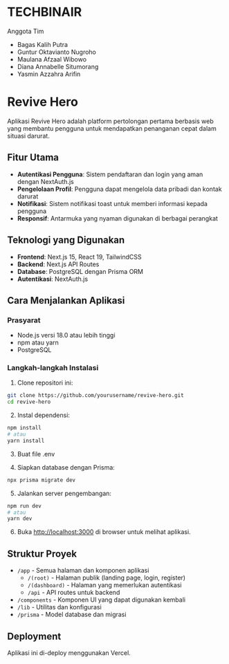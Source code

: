 # TECHBINAIR
Anggota Tim
- Bagas Kalih Putra
- Guntur Oktavianto Nugroho
- Maulana Afzaal Wibowo
- Diana Annabelle Situmorang
- Yasmin Azzahra Arifin

# Revive Hero

Aplikasi Revive Hero adalah platform pertolongan pertama berbasis web yang membantu pengguna untuk mendapatkan penanganan cepat dalam situasi darurat.

## Fitur Utama

- **Autentikasi Pengguna**: Sistem pendaftaran dan login yang aman dengan NextAuth.js
- **Pengelolaan Profil**: Pengguna dapat mengelola data pribadi dan kontak darurat
- **Notifikasi**: Sistem notifikasi toast untuk memberi informasi kepada pengguna
- **Responsif**: Antarmuka yang nyaman digunakan di berbagai perangkat

## Teknologi yang Digunakan

- **Frontend**: Next.js 15, React 19, TailwindCSS
- **Backend**: Next.js API Routes
- **Database**: PostgreSQL dengan Prisma ORM
- **Autentikasi**: NextAuth.js

## Cara Menjalankan Aplikasi

### Prasyarat
- Node.js versi 18.0 atau lebih tinggi
- npm atau yarn
- PostgreSQL

### Langkah-langkah Instalasi

1. Clone repositori ini:
```bash
git clone https://github.com/yourusername/revive-hero.git
cd revive-hero
```

2. Instal dependensi:
```bash
npm install
# atau
yarn install
```

3. Buat file .env

4. Siapkan database dengan Prisma:
```bash
npx prisma migrate dev
```

5. Jalankan server pengembangan:
```bash
npm run dev
# atau
yarn dev
```

6. Buka [http://localhost:3000](http://localhost:3000) di browser untuk melihat aplikasi.

## Struktur Proyek

- `/app` - Semua halaman dan komponen aplikasi
  - `/(root)` - Halaman publik (landing page, login, register)
  - `/(dashboard)` - Halaman yang memerlukan autentikasi
  - `/api` - API routes untuk backend
- `/components` - Komponen UI yang dapat digunakan kembali
- `/lib` - Utilitas dan konfigurasi
- `/prisma` - Model database dan migrasi

## Deployment

Aplikasi ini di-deploy menggunakan Vercel.


